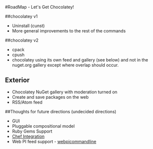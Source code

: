 #RoadMap - Let's Get Chocolatey!

##chocolatey v1  
  
* Uninstall (cunst)
* More general improvements to the rest of the commands

##chocolatey v2  
  
* cpack  
* cpush  
* chocolatey using its own feed and gallery (see below) and not in the nuget.org gallery except where overlap should occur.
  
## Exterior  
  
* Chocolatey NuGet gallery with moderation turned on
* Create and save packages on the web
* RSS/Atom feed

##Thoughts for future directions (undecided directions)  
  
* GUI
* Pluggable compositional model  
* Ruby Gems Support  
* [Chef Integration](http://wiki.opscode.com/display/chef/Resources#Resources-Package)  
* Web PI feed support - [webpicommandline](http://msdn.microsoft.com/en-us/library/gg433092.aspx)